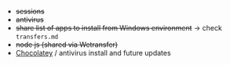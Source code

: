 * ~~sessions~~
* ~~antivirus~~
* ~~share list of apps to install from Windows environment~~ -> check `transfers.md`
* ~~node js (shared via Wetransfer)~~
* [Chocolatey](https://chocolatey.org/install) / antivirus install and future updates 
